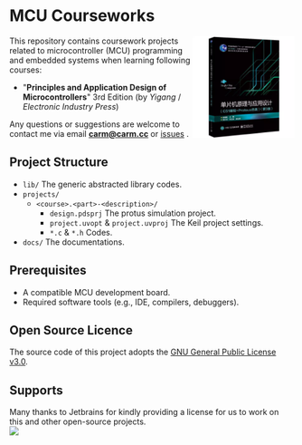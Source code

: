 # MCU Courseworks

<img src=".doc/images/book.png" width="180px" alt="book" align="right" style="float: right"/>

This repository contains coursework projects related to microcontroller (MCU) programming 
and embedded systems when learning following courses:
- "**Principles and Application Design of Microcontrollers**" 3rd Edition (by _Yigang_ / _Electronic Industry Press_)

Any questions or suggestions are welcome to contact me 
via email [**carm@carm.cc**](mailto:carm@carm.cc) or [issues](https://github.com/CarmJos/mcu-courseworks/issues/new) .

## Project Structure

- `lib/` The generic abstracted library codes. 
- `projects/`
  - `<course>.<part>-<description>/`
    - `design.pdsprj` The protus simulation project.
    - `project.uvopt` & `project.uvproj` The Keil project settings.
    - `*.c` & `*.h` Codes.
- `docs/` The documentations.

## Prerequisites

- A compatible MCU development board.
- Required software tools (e.g., IDE, compilers, debuggers).

## Open Source Licence

The source code of this project adopts the [GNU General Public License v3.0](https://opensource.org/licenses/GPL-3.0).

## Supports

Many thanks to Jetbrains for kindly providing a license for us to work on this and other open-source projects.  
[![](https://resources.jetbrains.com/storage/products/company/brand/logos/jb_beam.svg)](https://www.jetbrains.com/?from=https://github.com/CarmJos/mcu-courseworks)
